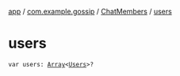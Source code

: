 [app](../../index.md) / [com.example.gossip](../index.md) / [ChatMembers](index.md) / [users](./users.md)

# users

`var users: `[`Array`](https://kotlinlang.org/api/latest/jvm/stdlib/kotlin/-array/index.html)`<`[`Users`](../-users/index.md)`>?`